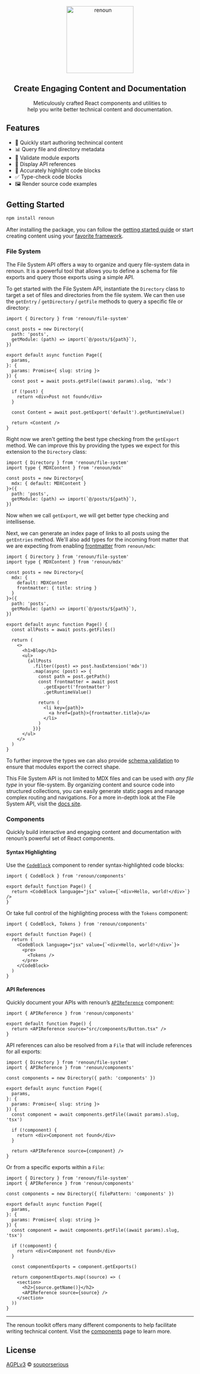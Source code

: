 <div align="center">
  <a href="https://renoun.dev">
    <picture>
      <source media="(prefers-color-scheme: dark)" srcset="/packages/renoun/images/logo-dark.png">
      <img src="/packages/renoun/images/logo-light.png" alt="renoun" width="180"/>
    </picture>
  </a>
  <h2>Create Engaging Content and Documentation</h2>
  <p>
Meticulously crafted React components and utilities to<br/>help you write better technical content and documentation.
  </p>
</div>

## Features

- 📝 Quickly start authoring technincal content
- 📊 Query file and directory metadata
- 🛟 Validate module exports
- 📘 Display API references
- 🌈 Accurately highlight code blocks
- ✅ Type-check code blocks
- 🖼️ Render source code examples

## Getting Started

```bash
npm install renoun
```

After installing the package, you can follow the [getting started guide](https://www.renoun.dev/docs/getting-started) or start creating content using your [favorite framework](https://www.renoun.dev/guides).

### File System

The File System API offers a way to organize and query file-system data in renoun. It is a powerful tool that allows you to define a schema for file exports and query those exports using a simple API.

To get started with the File System API, instantiate the `Directory` class to target a set of files and directories from the file system. We can then use the `getEntry` / `getDirectory` / `getFile` methods to query a specific file or directory:

```tsx
import { Directory } from 'renoun/file-system'

const posts = new Directory({
  path: 'posts',
  getModule: (path) => import(`@/posts/${path}`),
})

export default async function Page({
  params,
}: {
  params: Promise<{ slug: string }>
}) {
  const post = await posts.getFile((await params).slug, 'mdx')

  if (!post) {
    return <div>Post not found</div>
  }

  const Content = await post.getExport('default').getRuntimeValue()

  return <Content />
}
```

Right now we aren't getting the best type checking from the `getExport` method. We can improve this by providing the types we expect for this extension to the `Directory` class:

```tsx
import { Directory } from 'renoun/file-system'
import type { MDXContent } from 'renoun/mdx'

const posts = new Directory<{
  mdx: { default: MDXContent }
}>({
  path: 'posts',
  getModule: (path) => import(`@/posts/${path}`),
})
```

Now when we call `getExport`, we will get better type checking and intellisense.

Next, we can generate an index page of links to all posts using the `getEntries` method. We'll also add types for the incoming front matter that we are expecting from enabling [frontmatter](https://www.renoun.dev/guides/mdx#remark-frontmatter) from `renoun/mdx`:

```tsx
import { Directory } from 'renoun/file-system'
import type { MDXContent } from 'renoun/mdx'

const posts = new Directory<{
  mdx: {
    default: MDXContent
    frontmatter: { title: string }
  }
}>({
  path: 'posts',
  getModule: (path) => import(`@/posts/${path}`),
})

export default async function Page() {
  const allPosts = await posts.getFiles()

  return (
    <>
      <h1>Blog</h1>
      <ul>
        {allPosts
          .filter((post) => post.hasExtension('mdx'))
          .map(async (post) => {
            const path = post.getPath()
            const frontmatter = await post
              .getExport('frontmatter')
              .getRuntimeValue()

            return (
              <li key={path}>
                <a href={path}>{frontmatter.title}</a>
              </li>
            )
          })}
      </ul>
    </>
  )
}
```

To further improve the types we can also provide [schema validation](https://www.renoun.dev/docs/getting-started#validating-exports) to ensure that modules export the correct shape.

This File System API is not limited to MDX files and can be used with _any file type_ in your file-system. By organizing content and source code into structured collections, you can easily generate static pages and manage complex routing and navigations. For a more in-depth look at the File System API, visit the [docs site](https://www.renoun.dev/).

### Components

Quickly build interactive and engaging content and documentation with renoun’s powerful set of React components.

#### Syntax Highlighting

Use the [`CodeBlock`](https://www.renoun.dev/components/code-block) component to render syntax-highlighted code blocks:

```tsx
import { CodeBlock } from 'renoun/components'

export default function Page() {
  return <CodeBlock language="jsx" value={`<div>Hello, world!</div>`} />
}
```

Or take full control of the highlighting process with the `Tokens` component:

```tsx
import { CodeBlock, Tokens } from 'renoun/components'

export default function Page() {
  return (
    <CodeBlock language="jsx" value={`<div>Hello, world!</div>`}>
      <pre>
        <Tokens />
      </pre>
    </CodeBlock>
  )
}
```

#### API References

Quickly document your APIs with renoun’s [`APIReference`](https://www.renoun.dev/components/api-reference) component:

```tsx
import { APIReference } from 'renoun/components'

export default function Page() {
  return <APIReference source="src/components/Button.tsx" />
}
```

API references can also be resolved from a `File` that will include references for all exports:

```tsx
import { Directory } from 'renoun/file-system'
import { APIReference } from 'renoun/components'

const components = new Directory({ path: 'components' })

export default async function Page({
  params,
}: {
  params: Promise<{ slug: string }>
}) {
  const component = await components.getFile((await params).slug, 'tsx')

  if (!component) {
    return <div>Component not found</div>
  }

  return <APIReference source={component} />
}
```

Or from a specific exports within a `File`:

```tsx
import { Directory } from 'renoun/file-system'
import { APIReference } from 'renoun/components'

const components = new Directory({ filePattern: 'components' })

export default async function Page({
  params,
}: {
  params: Promise<{ slug: string }>
}) {
  const component = await components.getFile((await params).slug, 'tsx')

  if (!component) {
    return <div>Component not found</div>
  }

  const componentExports = component.getExports()

  return componentExports.map((source) => (
    <section>
      <h2>{source.getName()}</h2>
      <APIReference source={source} />
    </section>
  ))
}
```

---

The renoun toolkit offers many different components to help facilitate writing technical content. Visit the [components](https://www.renoun.dev/components) page to learn more.

## License

[AGPLv3](/LICENSE.md) © [souporserious](https://souporserious.com/)
